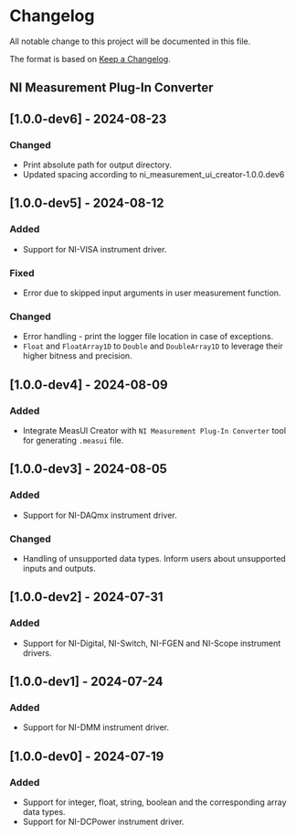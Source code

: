 # Changelog

All notable change to this project will be documented in this file.

The format is based on [Keep a Changelog](https://keepachangelog.com/en/1.1.0/).

## NI Measurement Plug-In Converter

## [1.0.0-dev6] - 2024-08-23

### Changed

- Print absolute path for output directory.
- Updated spacing according to ni_measurement_ui_creator-1.0.0.dev6

## [1.0.0-dev5] - 2024-08-12

### Added

- Support for NI-VISA instrument driver.

### Fixed

- Error due to skipped input arguments in user measurement function.

### Changed

- Error handling - print the logger file location in case of exceptions.
- `Float` and `FloatArray1D` to `Double` and `DoubleArray1D` to leverage their higher bitness and precision.

## [1.0.0-dev4] - 2024-08-09

### Added

- Integrate MeasUI Creator with `NI Measurement Plug-In Converter` tool for generating `.measui` file.

## [1.0.0-dev3] - 2024-08-05

### Added

- Support for NI-DAQmx instrument driver.

### Changed

- Handling of unsupported data types. Inform users about unsupported inputs and outputs.

## [1.0.0-dev2] - 2024-07-31

### Added

- Support for NI-Digital, NI-Switch, NI-FGEN and NI-Scope instrument drivers.

## [1.0.0-dev1] - 2024-07-24

### Added

- Support for NI-DMM instrument driver.

## [1.0.0-dev0] - 2024-07-19

### Added

- Support for integer, float, string, boolean and the corresponding array data types.
- Support for NI-DCPower instrument driver.
